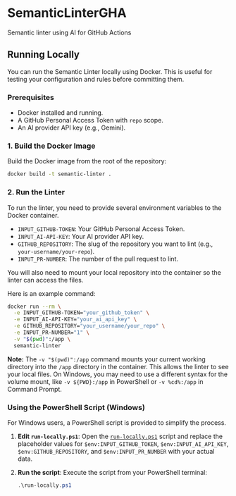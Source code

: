 # SemanticLinterGHA

Semantic linter using AI for GitHub Actions

## Running Locally

You can run the Semantic Linter locally using Docker. This is useful for testing your configuration and rules before committing them.

### Prerequisites

- Docker installed and running.
- A GitHub Personal Access Token with `repo` scope.
- An AI provider API key (e.g., Gemini).

### 1. Build the Docker Image

Build the Docker image from the root of the repository:

```sh
docker build -t semantic-linter .
```

### 2. Run the Linter

To run the linter, you need to provide several environment variables to the Docker container.

- `INPUT_GITHUB-TOKEN`: Your GitHub Personal Access Token.
- `INPUT_AI-API-KEY`: Your AI provider API key.
- `GITHUB_REPOSITORY`: The slug of the repository you want to lint (e.g., `your-username/your-repo`).
- `INPUT_PR-NUMBER`: The number of the pull request to lint.

You will also need to mount your local repository into the container so the linter can access the files.

Here is an example command:

```sh
docker run --rm \
  -e INPUT_GITHUB-TOKEN="your_github_token" \
  -e INPUT_AI-API-KEY="your_ai_api_key" \
  -e GITHUB_REPOSITORY="your_username/your_repo" \
  -e INPUT_PR-NUMBER="1" \
  -v "$(pwd)":/app \
  semantic-linter
```

**Note:** The `-v "$(pwd)":/app` command mounts your current working directory into the `/app` directory in the container. This allows the linter to see your local files. On Windows, you may need to use a different syntax for the volume mount, like `-v ${PWD}:/app` in PowerShell or `-v %cd%:/app` in Command Prompt.

### Using the PowerShell Script (Windows)

For Windows users, a PowerShell script is provided to simplify the process.

1.  **Edit `run-locally.ps1`**: Open the [`run-locally.ps1`](run-locally.ps1) script and replace the placeholder values for `$env:INPUT_GITHUB_TOKEN`, `$env:INPUT_AI_API_KEY`, `$env:GITHUB_REPOSITORY`, and `$env:INPUT_PR_NUMBER` with your actual data.

2.  **Run the script**: Execute the script from your PowerShell terminal:

    ```powershell
    .\run-locally.ps1
    ```